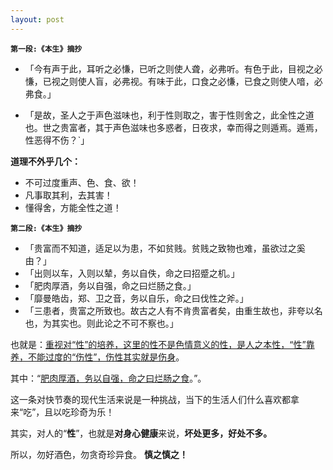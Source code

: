 ```yaml
---
layout: post
---
```


__`第一段:《本生》摘抄`__   
- 「今有声于此，耳听之必慊，已听之则使人聋，必弗听。有色于此，目视之必慊，已视之则使人盲，必弗视。有味于此，口食之必慊，已食之则使人喑，必弗食。」

- 「是故，圣人之于声色滋味也，利于性则取之，害于性则舍之，此全性之道也。世之贵富者，其于声色滋味也多惑者，日夜求，幸而得之则遁焉。遁焉，性恶得不伤？`」

**道理不外乎几个：**
- 不可过度重声、色、食、欲！
- 凡事取其利，去其害！ 
- 懂得舍，方能全性之道！

__`第二段:《本生》摘抄`__   
- 「贵富而不知道，适足以为患，不如贫贱。贫贱之致物也难，虽欲过之奚由？」
- 「出则以车，入则以辇，务以自佚，命之曰招蹙之机。」
- 「肥肉厚酒，务以自强，命之曰烂肠之食。」
- 「靡曼皓齿，郑、卫之音，务以自乐，命之曰伐性之斧。」
- 「三患者，贵富之所致也。故古之人有不肯贵富者矣，由重生故也，非夸以名也，为其实也。则此论之不可不察也。」

也就是：<u>重视对“性”的培养，这里的性不是色情意义的性，是人之本性，“性”靠养，不能过度的“伤性”，伤性其实就是伤身</u>。

其中：“<u>肥肉厚酒，务以自强，命之曰烂肠之食</u>。”。  

这一条对快节奏的现代生活来说是一种挑战，当下的生活人们什么喜欢都拿来“吃”，且以吃珍奇为乐！

其实，对人的“__性__”，也就是**对身心健康**来说，__坏处更多，好处不多。__

所以，勿好酒色，勿贪奇珍异食。 __慎之慎之！__